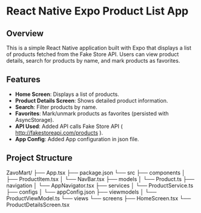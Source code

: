 # React Native Expo Product List App

## Overview

This is a simple React Native application built with Expo that displays a list of products fetched from the Fake Store API. Users can view product details, search for products by name, and mark products as favorites.

## Features

- **Home Screen**: Displays a list of products.
- **Product Details Screen**: Shows detailed product information.
- **Search**: Filter products by name.
- **Favorites**: Mark/unmark products as favorites (persisted with AsyncStorage).
- **API Used**: Added API calls Fake Store API ( http://fakestoreapi.com/products ).
- **App Config**: Added App configuration in json file.

## Project Structure

ZavoMart/
├── App.tsx
├── package.json
└── src
    ├── components
    │   ├── ProductItem.tsx
    │   └── NavBar.tsx
    ├── models
    │   └── Product.ts
    ├── navigation
    │   └── AppNavigator.tsx
    ├── services
    │   └── ProductService.ts
    ├── configs
    │   └── appConfig.json
    ├── viewmodels
    │   └── ProductViewModel.ts
    └── views
        └── screens
            ├── HomeScreen.tsx
            └── ProductDetailsScreen.tsx


